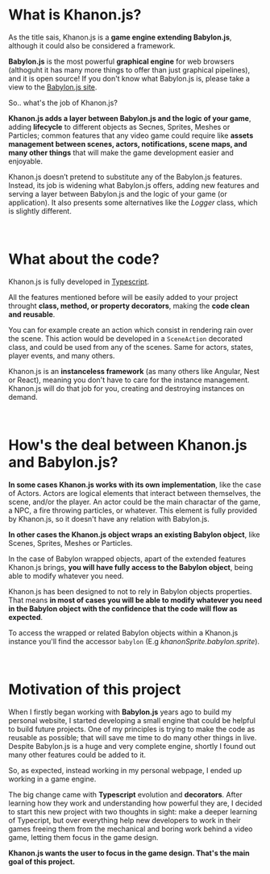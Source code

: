 # What is Khanon.js?

As the title sais, Khanon.js is a **game engine extending Babylon.js**, although it could also be considered a framework.

**Babylon.js** is the most powerful **graphical engine** for web browsers (althoguht it has many more things to offer than just graphical pipelines), and it is open source! If you don't know what Babylon.js is, please take a view to the [Babylon.js site](https://babylonjs.com/).

So.. what's the job of Khanon.js?

**Khanon.js adds a layer between Babylon.js and the logic of your game**, adding **lifecycle** to different objects as Secnes, Sprites, Meshes or Particles; common features that any video game could require like **assets management between scenes, actors, notifications, scene maps, and many other things** that will make the game development easier and enjoyable.

Khanon.js doesn’t pretend to substitute any of the Babylon.js features. Instead, its job is widening what Babylon.js offers, adding new features and serving a layer between Babylon.js and the logic of your game (or application). It also presents some alternatives like the *Logger* class, which is slightly different.

&nbsp;
# What about the code?

Khanon.js is fully developed in [Typescript](https://www.typescriptlang.org/).

All the features mentioned before will be easily added to your project throught **class, method, or property decorators**, making the **code clean and reusable**.

You can for example create an action which consist in rendering rain over the scene. This action would be developed in a `SceneAction` decorated class, and could be used from any of the scenes. Same for actors, states, player events, and many others.

Khanon.js is an **instanceless framework** (as many others like Angular, Nest or React), meaning you don't have to care for the instance management. Khanon.js will do that job for you, creating and destroying instances on demand.

&nbsp;
# How's the deal between Khanon.js and Babylon.js?

**In some cases Khanon.js works with its own implementation**, like the case of Actors. Actors are logical elements that interact between themselves, the scene, and/or the player. An actor could be the main charactar of the game, a NPC, a fire throwing particles, or whatever. This element is fully provided by Khanon.js, so it doesn't have any relation with Babylon.js.

**In other cases the Khanon.js object wraps an existing Babylon object**, like Scenes, Sprites, Meshes or Particles.

In the case of Babylon wrapped objects, apart of the extended features Khanon.js brings, **you will have fully access to the Babylon object**, being able to modify whatever you need.

Khanon.js has been designed to not to rely in Babylon objects properties. That means **in most of cases you will be able to modify whatever you need in the Babylon object with the confidence that the code will flow as expected**.

To access the wrapped or related Babylon objects within a Khanon.js instance you'll find the accessor `babylon` (E.g *khanonSprite.babylon.sprite*).

&nbsp;
# Motivation of this project

When I firstly began working with **Babylon.js** years ago to build my personal website, I started developing a small engine that could be helpful to build future projects. One of my principles is trying to make the code as reusable as possible; that will save me time to do many other things in live. Despite Babylon.js is a huge and very complete engine, shortly I found out many other features could be added to it.

So, as expected, instead working in my personal webpage, I ended up working in a game engine.

The big change came with **Typescript** evolution and **decorators**. After learning how they work and understanding how powerful they are, I decided to start this new project with two thoughts in sight: make a deeper learning of Typecript, but over everything help new developers to work in their games freeing them from the mechanical and boring work behind a video game, letting them focus in the game design.

**Khanon.js wants the user to focus in the game design. That's the main goal of this project.**